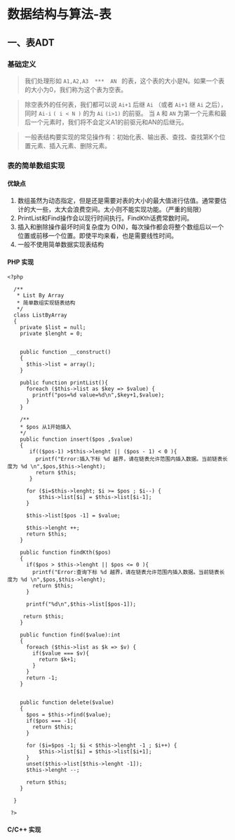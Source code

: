 # 数据结构与算法-表
## 一、表ADT
###  基础定义
> 我们处理形如  ``` A1,A2,A3  ***  AN  ``` 的表，这个表的大小是N。如果一个表的大小为0，我们称为这个表为空表。

> 除空表外的任何表，我们都可以说 ```Ai+1``` 后继 ```Ai``` （或者 ```Ai+1``` 继 ```Ai``` 之后），同时 ```Ai-i```  ```( i < N )``` 的为 ```Ai``` ```(i>1)``` 的前驱。 当 ```A``` 和 ```AN``` 为第一个元素和最后一个元素时，我们将不会定义A1的前驱元和AN的后继元。

>  一般表结构要实现的常见操作有：初始化表、输出表、查找、查找第K个位置元素、插入元素、删除元素。


### 表的简单数组实现
#### 优缺点
1. 数组虽然为动态指定，但是还是需要对表的大小的最大值进行估值。通常要估计的大一些，太大会浪费空间。太小则不能实现功能。（严重的局限）
2. PrintList和Find操作会以现行时间执行。FindKth话费常数时间。
3. 插入和删除操作最坏时间复杂度为 O(N)，每次操作都会将整个数组后以一个位置或前移一个位置。即使平均来看，也是需要线性时间。
4. 一般不使用简单数据实现表结构


#### PHP 实现

    <?php

      /**
       * List By Array
       * 简单数组实现链表结构
       */
      class ListByArray
      {
        private $list = null;
        private $lenght = 0;


        public function __construct()
        {
          $this->list = array();
        }

        public function printList(){
          foreach ($this->list as $key => $value) {
            printf("pos=%d value=%d\n",$key+1,$value);
          }
        }

        /**
        * $pos 从1开始插入
        */
        public function insert($pos ,$value)
        {
           if(($pos-1) >$this->lenght || ($pos - 1) < 0 ){
             printf("Error:插入下标 %d 越界，请在链表允许范围内插入数据。当前链表长度为 %d \n",$pos,$this->lenght);
             return $this;
           }

          for ($i=$this->lenght; $i >= $pos ; $i--) {
              $this->list[$i] = $this->list[$i-1];
          }

          $this->list[$pos -1] = $value;

          $this->lenght ++;
          return $this;
        }

        public function findKth($pos)
        {
          if($pos > $this->lenght || $pos <= 0 ){
            printf("Error:查询下标 %d 越界，请在链表允许范围内插入数据。当前链表长度为 %d \n",$pos,$this->lenght);
            return $this;
          }

          printf("%d\n",$this->list[$pos-1]);

         return $this;
        }

        public function find($value):int
        {
          foreach ($this->list as $k => $v) {
            if($value === $v){
              return $k+1;
            }
          }
          return -1;
        }


        public function delete($value)
        {
          $pos = $this->find($value);
          if($pos === -1){
            return $this;
          }

          for ($i=$pos -1; $i < $this->lenght -1 ; $i++) {
              $this->list[$i] = $this->list[$i+1];
          }
          unset($this->list[$this->lenght -1]);
          $this->lenght --;
          
          return $this;
        }

      }

     ?>

#### C/C++ 实现

